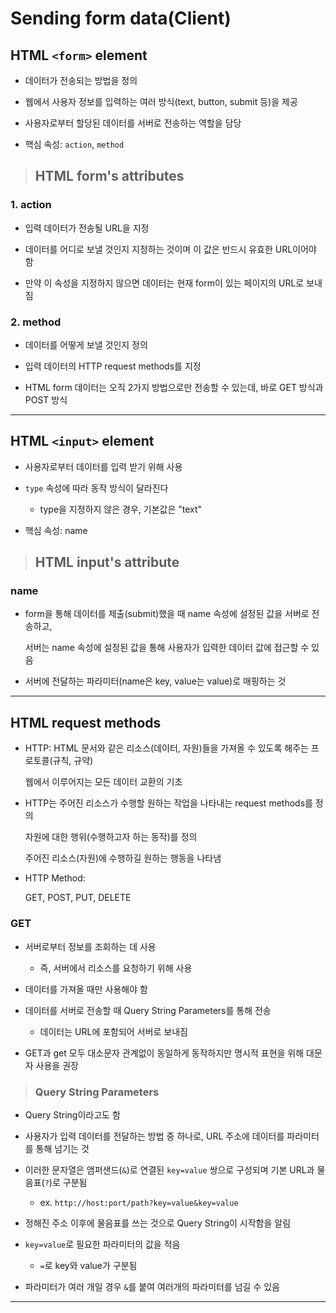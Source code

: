 # Sending form data(Client)

## HTML `<form>` element

- 데이터가 전송되는 방법을 정의

- 웹에서 사용자 정보를 입력하는 여러 방식(text, button, submit 등)을 제공

- 사용자로부터 할당된 데이터를 서버로 전송하는 역할을 담당

- 핵심 속성: `action`, `method`

> ## HTML form's attributes

### 1. action

- 입력 데이터가 전송될 URL을 지정

- 데이터를 어디로 보낼 것인지 지정하는 것이며 이 값은 반드시 유효한 URL이어야 함

- 만약 이 속성을 지정하지 않으면 데이터는 현재 form이 있는 페이지의 URL로 보내짐

### 2. method

- 데이터를 어떻게 보낼 것인지 정의
  
- 입력 데이터의 HTTP request methods를 지정
  
- HTML form 데이터는 오직 2가지 방법으로만 전송할 수 있는데, 바로 GET 방식과 POST 방식

---

## HTML `<input>` element

- 사용자로부터 데이터를 입력 받기 위해 사용
  
- `type` 속성에 따라 동작 방식이 달라진다

  - type을 지정하지 않은 경우, 기본값은 "text"
    
- 핵심 속성: name

> ## HTML input's attribute

### name

- form을 통해 데이터를 제출(submit)했을 때 name 속성에 설정된 값을 서버로 전송하고, 

  서버는 name 속성에 설정된 값을 통해 사용자가 입력한 데이터 값에 접근할 수 있음
  
- 서버에 전달하는 파라미터(name은 key, value는 value)로 매핑하는 것

---

## HTML request methods

- HTTP: HTML 문서와 같은 리소스(데이터, 자원)들을 가져올 수 있도록 해주는 프로토콜(규칙, 규약)

  웹에서 이루어지는 모든 데이터 교환의 기초
  
- HTTP는 주어진 리소스가 수행할 원하는 작업을 나타내는 request methods를 정의
  
  자원에 대한 행위(수행하고자 하는 동작)를 정의
  
  주어진 리소스(자원)에 수행하길 원하는 행동을 나타냄
  
- HTTP Method: 
  
  GET, POST, PUT, DELETE

### GET

- 서버로부터 정보를 조회하는 데 사용
  
  - 즉, 서버에서 리소스를 요청하기 위해 사용

- 데이터를 가져올 때만 사용해야 함
  
- 데이터를 서버로 전송할 때 Query String Parameters를 통해 전송
  
  - 데이터는 URL에 포함되어 서버로 보내짐

- GET과 get 모두 대소문자 관계없이 동일하게 동작하지만 명시적 표현을 위해 대문자 사용을 권장
  
> ### Query String Parameters

- Query String이라고도 함

- 사용자가 입력 데이터를 전달하는 방법 중 하나로, URL 주소에 데이터를 파라미터를 통해 넘기는 것
  
- 이러한 문자열은 앰퍼샌드(`&`)로 연결된 `key=value` 쌍으로 구성되며 기본 URL과 물음표(`?`)로 구분됨
  
  - ex. `http://host:port/path?key=value&key=value`
  
- 정해진 주소 이후에 물음표를 쓰는 것으로 Query String이 시작함을 알림
  
- `key=value`로 필요한 파라미터의 값을 적음
  
  - `=`로 key와 value가 구분됨

- 파라미터가 여러 개일 경우 `&`를 붙여 여러개의 파라미터를 넘길 수 있음
  
---